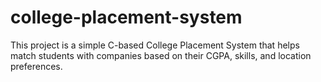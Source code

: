 # college-placement-system
This project is a simple C-based College Placement System that helps match students with companies based on their CGPA, skills, and location preferences. 
